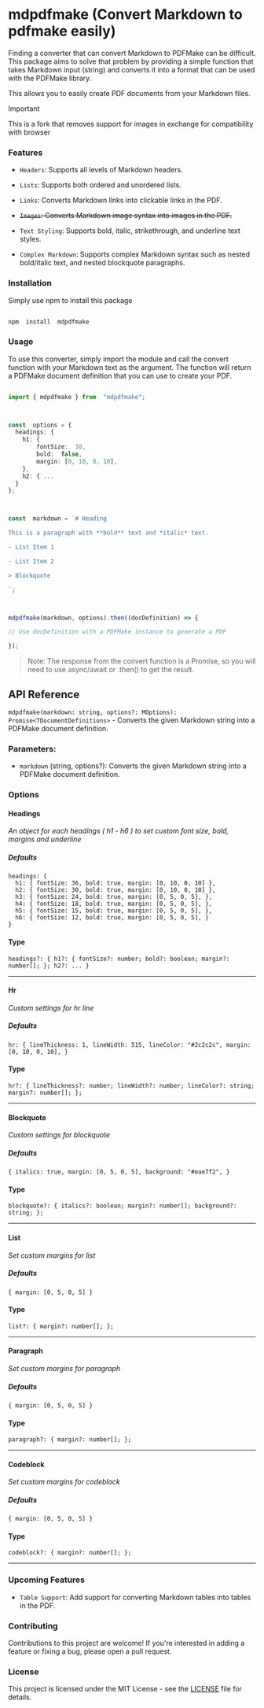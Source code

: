 # mdpdfmake (Convert Markdown to pdfmake easily)

Finding a converter that can convert Markdown to PDFMake can be difficult. This package aims to solve that problem by providing a simple function that takes Markdown input (string) and converts it into a format that can be used with the PDFMake library.

This allows you to easily create PDF documents from your Markdown files.

> [!IMPORTANT]
> This is a fork that removes support for images in exchange for compatibility with browser

### Features

- `Headers`: Supports all levels of Markdown headers.

- `Lists`: Supports both ordered and unordered lists.

- `Links`: Converts Markdown links into clickable links in the PDF.

- ~~`Images`: Converts Markdown image syntax into images in the PDF.~~

- `Text Styling`: Supports bold, italic, strikethrough, and underline text styles.

- `Complex Markdown`: Supports complex Markdown syntax such as nested bold/italic text, and nested blockquote paragraphs.

### Installation

Simply use npm to install this package

```bash

npm  install  mdpdfmake

```

### Usage

To use this converter, simply import the module and call the convert function with your Markdown text as the argument. The function will return a PDFMake document definition that you can use to create your PDF.

```ts

import { mdpdfmake } from  "mdpdfmake";



const  options = {
  headings: {
	h1: {
		fontSize:  30,
		bold:  false,
		margin: [0, 10, 0, 10],
	},
	h2: { ...
  }
};



const  markdown = `# Heading

This is a paragraph with **bold** text and *italic* text.

- List Item 1

- List Item 2

> Blockquote

`;



mdpdfmake(markdown, options).then((docDefinition) => {

// Use docDefinition with a PDFMake instance to generate a PDF

});

```

> Note: The response from the convert function is a Promise, so you will need to use async/await or .then() to get the result.

## API Reference

`mdpdfmake(markdown: string, options?: MOptions): Promise<TDocumentDefinitions>` - Converts the given Markdown string into a PDFMake document definition.

### Parameters:

- `markdown` (string, options?): Converts the given Markdown string into a PDFMake document definition.

### Options

#### Headings

_An object for each headings ( h1 - h6 ) to set custom font size, bold, margins and underline_

##### Defaults

    headings: {
      h1: { fontSize: 36, bold: true, margin: [0, 10, 0, 10] },
      h2: { fontSize: 30, bold: true, margin: [0, 10, 0, 10] },
      h3: { fontSize: 24, bold: true, margin: [0, 5, 0, 5], },
      h4: { fontSize: 18, bold: true, margin: [0, 5, 0, 5], },
      h5: { fontSize: 15, bold: true, margin: [0, 5, 0, 5], },
      h6: { fontSize: 12, bold: true, margin: [0, 5, 0, 5], }
    }

#### Type

    headings?: { h1?: { fontSize?: number; bold?: boolean; margin?: number[]; }; h2?: ... }

---

#### Hr

_Custom settings for hr line_

##### Defaults

    hr: { lineThickness: 1, lineWidth: 515, lineColor: "#2c2c2c", margin: [0, 10, 0, 10], }

#### Type

    hr?: { lineThickness?: number; lineWidth?: number; lineColor?: string; margin?: number[]; };

---

#### Blockquote

_Custom settings for blockquote_

##### Defaults

    { italics: true, margin: [0, 5, 0, 5], background: "#eae7f2", }

#### Type

    blockquote?: { italics?: boolean; margin?: number[]; background?: string; };

---

#### List

_Set custom margins for list_

##### Defaults

    { margin: [0, 5, 0, 5] }

#### Type

    list?: { margin?: number[]; };

---

#### Paragraph

_Set custom margins for paragraph_

##### Defaults

    { margin: [0, 5, 0, 5] }

#### Type

    paragraph?: { margin?: number[]; };

---

#### Codeblock

_Set custom margins for codeblock_

##### Defaults

    { margin: [0, 5, 0, 5] }

#### Type

    codeblock?: { margin?: number[]; };

---

### Upcoming Features

- `Table Support`: Add support for converting Markdown tables into tables in the PDF.

### Contributing

Contributions to this project are welcome! If you're interested in adding a feature or fixing a bug, please open a pull request.

### License

This project is licensed under the MIT License - see the [LICENSE](LICENSE.md) file for details.

